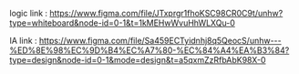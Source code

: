 logic link : https://www.figma.com/file/JTxprgr1fhoKSC98CR0C9t/unhw?type=whiteboard&node-id=0-1&t=1kMEHwWvuHhWLXQu-0

IA link    : https://www.figma.com/file/Sa459ECTyidnhj8q5QeocS/unhw---%ED%8E%98%EC%9D%B4%EC%A7%80-%EC%84%A4%EA%B3%84?type=design&node-id=0-1&mode=design&t=a5qxmZzRfbAbK98X-0
